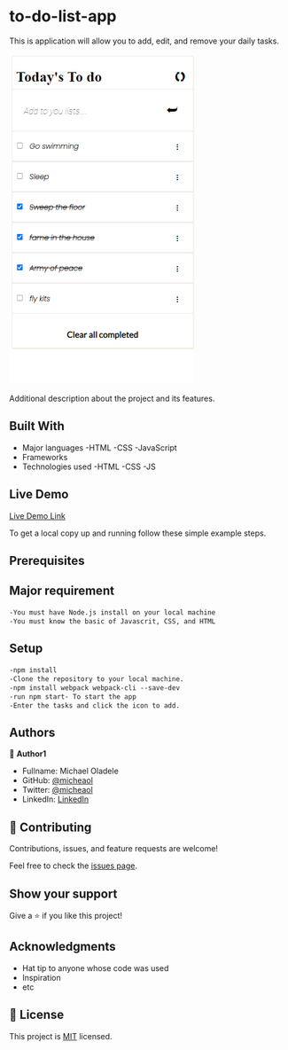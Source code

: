 # to-do-list-app

This is application will allow you to add, edit, and remove your daily tasks.

![alt text](https://github.com/micheaol/to-do-list-app/blob/interactive-list/src/img.PNG)


Additional description about the project and its features.

## Built With

- Major languages
    -HTML
    -CSS
    -JavaScript
- Frameworks
- Technologies used
    -HTML
    -CSS
    -JS
    
 ## Live Demo

[Live Demo Link](https://micheaol-to-do-app.netlify.app/)

To get a local copy up and running follow these simple example steps.
                
   
## Prerequisites 

## Major requirement
    -You must have Node.js install on your local machine
    -You must know the basic of Javascrit, CSS, and HTML
    
## Setup
    -npm install
    -Clone the repository to your local machine.
    -npm install webpack webpack-cli --save-dev
    -run npm start- To start the app
    -Enter the tasks and click the icon to add.


## Authors

👤 **Author1**

- Fullname: Michael Oladele
- GitHub: [@micheaol](https://github.com/micheaol)
- Twitter: [@micheaol](https://twitter.com/micheaol)
- LinkedIn: [LinkedIn](https://linkedin.com/in/micheaol)


## 🤝 Contributing

Contributions, issues, and feature requests are welcome!

Feel free to check the [issues page](../../issues/).

## Show your support

Give a ⭐️ if you like this project!

## Acknowledgments

- Hat tip to anyone whose code was used
- Inspiration
- etc

## 📝 License

This project is [MIT](./MIT.md) licensed.
